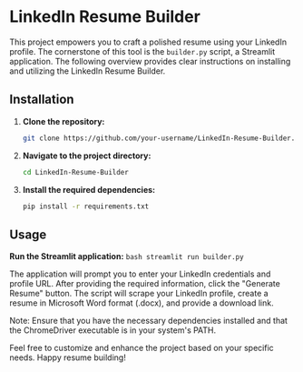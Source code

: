 # LinkedIn Resume Builder

This project empowers you to craft a polished resume using your LinkedIn profile. The cornerstone of this tool is the `builder.py` script, a Streamlit application. The following overview provides clear instructions on installing and utilizing the LinkedIn Resume Builder.

## Installation

1. **Clone the repository:**
    ```bash
    git clone https://github.com/your-username/LinkedIn-Resume-Builder.git
    ```

2. **Navigate to the project directory:**
    ```bash
    cd LinkedIn-Resume-Builder
    ```

3. **Install the required dependencies:**
    ```bash
    pip install -r requirements.txt
    ```

## Usage

**Run the Streamlit application:**
    ```bash
    streamlit run builder.py
    ```

The application will prompt you to enter your LinkedIn credentials and profile URL. After providing the required information, click the "Generate Resume" button. The script will scrape your LinkedIn profile, create a resume in Microsoft Word format (.docx), and provide a download link.

Note: Ensure that you have the necessary dependencies installed and that the ChromeDriver executable is in your system's PATH.

Feel free to customize and enhance the project based on your specific needs. Happy resume building!